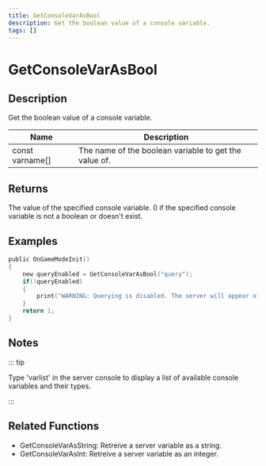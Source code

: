 ```yaml
---
title: GetConsoleVarAsBool
description: Get the boolean value of a console variable.
tags: []
---
```


# GetConsoleVarAsBool

<TagLinks />

## Description

Get the boolean value of a console variable.

| Name            | Description                                           |
| --------------- | ----------------------------------------------------- |
| const varname[] | The name of the boolean variable to get the value of. |

## Returns

The value of the specified console variable. 0 if the specified console variable is not a boolean or doesn't exist.

## Examples

```c
public OnGameModeInit()
{
    new queryEnabled = GetConsoleVarAsBool("query");
    if(!queryEnabled)
    {
        print("WARNING: Querying is disabled. The server will appear offline in the server browser.");
    }
    return 1;
}
```

## Notes

::: tip

Type 'varlist' in the server console to display a list of available console variables and their types.

:::

## Related Functions

- GetConsoleVarAsString: Retreive a server variable as a string.
- GetConsoleVarAsInt: Retreive a server variable as an integer.
